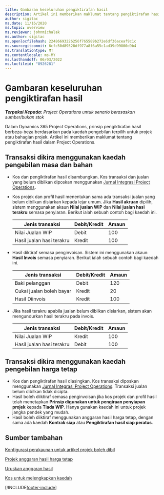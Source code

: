 ```yaml
---
title: Gambaran keseluruhan pengiktirafan hasil
description: Artikel ini memberikan maklumat tentang pengiktirafan hasil dalam Project Operations.
author: sigitac
ms.date: 11/16/2020
ms.topic: overview
ms.reviewer: johnmichalak
ms.author: sigitac
ms.openlocfilehash: 22486693226256f765589b272e6df36aceaf9c1c
ms.sourcegitcommit: 6cfc50d89528df977a8f6a55c1ad39d99800d9b4
ms.translationtype: MT
ms.contentlocale: ms-MY
ms.lasthandoff: 06/03/2022
ms.locfileid: "8926281"
---
```

# <a name="revenue-recognition-overview"></a>Gambaran keseluruhan pengiktirafan hasil

_**Terpakai Kepada:** Project Operations untuk senario berasaskan sumber/bukan stok_

Dalam Dynamics 365 Project Operations, prinsip pengiktirafan hasil berbeza-beza berdasarkan pada kaedah pengebilan terpilih untuk projek atau bahagian projek. Artikel ini memberikan maklumat tentang pengiktirafan hasil dalam Project Operations.

## <a name="transactions-accounted-using-time-and-material-billing-method"></a>Transaksi dikira menggunakan kaedah pengebilan masa dan bahan

- Kos dan pengiktirafan hasil disambungkan. Kos transaksi dan jualan yang belum dibilkan diposkan menggunakan [Jurnal Integrasi Project Operations](../project-accounting/project-operations-integration-journal.md).
- Kos projek dan profil hasil menentukan sama ada transaksi jualan yang belum dibilkan disiarkan kepada lejar umum. Jika **Hasil akruan** dipilih, sistem menggunakan akaun **Nilai jualan WIP** dan **Nilai jualan hasi terakru** semasa penyiaran. Berikut ialah sebuah contoh bagi kaedah ini.  

  | Jenis transaksi | Debit/Kredit | Amaun |
  | --- | --- | --- |
  | Nilai Jualan WIP | Debit | 100 |
  | Hasil jualan hasi terakru | Kredit | 100 |

- Hasil diktiraf semasa penginvoisan. Sistem ini menggunakan akaun **Hasil Invois** semasa penyiaran. Berikut ialah sebuah contoh bagi kaedah ini.  

  | Jenis transaksi | Debit/Kredit | Amaun |
  | --- | --- | --- |
  | Baki pelanggan | Debit | 120 |
  | Cukai jualan boleh bayar | Kredit | 20 |
  | Hasil Diinvois | Kredit | 100 |

- Jika hasil terakru apabila jualan belum dibilkan disiarkan, sistem akan mengundurkan hasil terakru pada invois.

  | Jenis transaksi | Debit/Kredit | Amaun |
  | --- | --- | --- |
  | Nilai Jualan WIP | Kredit | 100 |
  | Hasil jualan hasi terakru | Debit | 100 |

## <a name="transactions-accounted-using-the-fixed-price-billing-method"></a>Transaksi dikira menggunakan kaedah pengebilan harga tetap

- Kos dan pengiktirafan hasil diasingkan. Kos transaksi diposkan menggunakan [Jurnal Integrasi Project Operations](../project-accounting/project-operations-integration-journal.md). Transaksi jualan belum dibilkan tidak dicipta.
- Hasil boleh diiktiraf semasa penginvoisan jika kos projek dan profil hasil telah menetapkan **Prinsip digunakan untuk pengiraan penyiapan projek** kepada **Tiada WIP**. Hanya gunakan kaedah ini untuk projek jangka pendek yang mudah.
- Hasil boleh diiktiraf menggunakan anggaran hasil harga tetap, dengan sama ada kaedah **Kontrak siap** atau **Pengiktirafan hasil siap peratus**.

## <a name="additional-resources"></a>Sumber tambahan
[Konfigurasi perakaunan untuk artikel projek boleh dibil](../project-accounting/configure-accounting-billable-projects.md)

[Projek anggaran hasil harga tetap](rev-rec-percentage-completion-method.md)

[Uruskan anggaran hasil](rev-rec-completed-contract-method.md)

[Kos untuk melengkapkan kaedah](cost-complete-methods.md)


[!INCLUDE[footer-include](../includes/footer-banner.md)]
